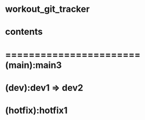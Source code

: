 # workout_git_tracker

# contents

=======================
(main):main3
========================
(dev):dev1 => dev2
========================
(hotfix):hotfix1
=======================